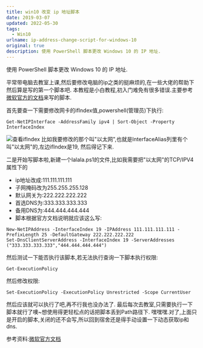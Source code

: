 ```yaml
---
title: win10 改变 ip 地址脚本
date: 2019-03-07 
updated: 2022-05-30
tags: 
  - Win10
urlname: ip-address-change-script-for-windows-10
original: true
description: 使用 PowerShell 脚本更改 Windows 10 的 IP 地址.
---
```

使用 PowerShell 脚本更改 Windows 10 的 IP 地址.
<!--more-->
平常带电脑去教室上课,然后要修改电脑的ip之类的挺麻烦的,在一些大佬的帮助下然后算是写的第一个脚本吧.
本教程是小白教程,初入门难免有很多错误.主要参考[微软官方的文档](https://docs.microsoft.com/zh-cn/previous-versions/windows/powershell-scripting/hh826150%28v%3dwps.620%29)来写的脚本.

首先要查一下需要修改网卡的ifIndex值,powershell(管理员)下执行:
~~~
Get-NetIPInterface -AddressFamily ipv4 | Sort-Object -Property InterfaceIndex 
~~~
![查看ifIndex](/picture/20190307-0.jpg)
比如我要修改的那个叫"以太网",也就是InterfaceAlias列里有个叫"以太网"的,左边ifIndex是19,
然后得记下来.

二是开始写脚本啦,新建一个lalala.ps1的文件,比如我需要把"以太网"的TCP/IPV4属性下的
- ip地址改成:111.111.111.111
- 子网掩码改为255.255.255.128
- 默认网关为:222.222.222.222
- 首选DNS为:333.333.333.333
- 备用DNS为:444.444.444.444
- 脚本根据官方文档说明就应该这么写:

~~~
New-NetIPAddress -InterfaceIndex 19 -IPAddress 111.111.111.111 -PrefixLength 25 -DefaultGateway 222.222.222.222
Set-DnsClientServerAddress -InterfaceIndex 19 -ServerAddresses ("333.333.333.333","444.444.444.444")
~~~
然后测试一下能否执行该脚本,若无法执行查询一下脚本执行权限:
~~~
Get-ExecutionPolicy
~~~
然后修改权限:
~~~
Set-ExecutionPolicy -ExecutionPolicy Unrestricted -Scope CurrentUser
~~~
然后应该就可以执行了吧,再不行我也没办法了.
最后每次去教室,只需要执行一下脚本就行了噢~想使用得更轻松点的话把脚本丢到Path路径下.
嘿嘿嘿.对了,上面只是开启的脚本,关闭的还不会写,所以回到宿舍还是得手动设置一下动态获取ip和dns.

参考资料:[微软官方文档](https://docs.microsoft.com/zh-cn/previous-versions/windows/powershell-scripting/hh826150%28v%3dwps.620%29)








